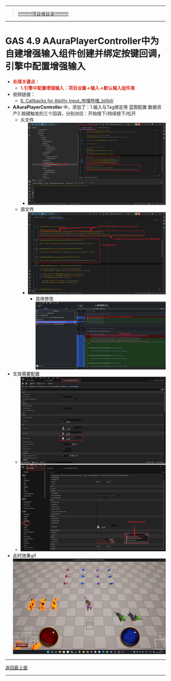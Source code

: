 ___________________________________________________________________________________________
> [!!!!!!!!!!!项目根目录!!!!!!!!!!!](./!!!!!!!!!!!项目目录!!!!!!!!!!!.md)

___________________________________________________________________________________________

# GAS 4.9 AAuraPlayerController中为自建增强输入组件创建并绑定按键回调，引擎中配置增强输入
- <font color=#DC2D1E>**处理关键点：**</font>
    - <font color=#DC2D1E>**1.引擎中配置增强输入：项目设置->输入->默认输入组件类**</font>
- 视频链接：
    -  [6. Callbacks for Ability Input_哔哩哔哩_bilibili]("https://www.bilibili.com/video/BV1JD421E7yC?p=100&vd_source=9e1e64122d802b4f7ab37bd325a89e6c")
- **AAuraPlayerController** 中，添加了：1.输入与Tag绑定用 蓝图配置 数据资产2.按键触发的三个回调，分别对应：开始按下/持续按下/松开
    - 头文件
        -  ![图片](https://github.com/liyunlong618/MyNote/blob/master/%E8%99%9A%E5%B9%BBC++/%E6%A8%A1%E5%9D%97/GAS/GAS%E7%AC%AC%E4%BA%8C%E5%AD%A3-%E6%9A%97%E9%BB%91%E7%A0%B4%E5%9D%8F%E7%A5%9ELike%E6%B8%B8%E6%88%8F/%E9%85%8D%E5%9B%BE/GAS_4.9/GAS%204.9%20AAuraPlayerController%E4%B8%AD%E4%B8%BA%E8%87%AA%E5%BB%BA%E5%A2%9E%E5%BC%BA%E8%BE%93%E5%85%A5%E7%BB%84%E4%BB%B6%E5%88%9B%E5%BB%BA%E5%B9%B6%E7%BB%91%E5%AE%9A%E6%8C%89%E9%94%AE%E5%9B%9E%E8%B0%83%EF%BC%8C%E5%BC%95%E6%93%8E%E4%B8%AD%E9%85%8D%E7%BD%AE%E5%A2%9E%E5%BC%BA%E8%BE%93%E5%85%A5-%E5%B9%95%E5%B8%83%E5%9B%BE%E7%89%87-534434-883396.png?raw=true)
    - 源文件
        -  ![图片](https://github.com/liyunlong618/MyNote/blob/master/%E8%99%9A%E5%B9%BBC++/%E6%A8%A1%E5%9D%97/GAS/GAS%E7%AC%AC%E4%BA%8C%E5%AD%A3-%E6%9A%97%E9%BB%91%E7%A0%B4%E5%9D%8F%E7%A5%9ELike%E6%B8%B8%E6%88%8F/%E9%85%8D%E5%9B%BE/GAS_4.9/GAS%204.9%20AAuraPlayerController%E4%B8%AD%E4%B8%BA%E8%87%AA%E5%BB%BA%E5%A2%9E%E5%BC%BA%E8%BE%93%E5%85%A5%E7%BB%84%E4%BB%B6%E5%88%9B%E5%BB%BA%E5%B9%B6%E7%BB%91%E5%AE%9A%E6%8C%89%E9%94%AE%E5%9B%9E%E8%B0%83%EF%BC%8C%E5%BC%95%E6%93%8E%E4%B8%AD%E9%85%8D%E7%BD%AE%E5%A2%9E%E5%BC%BA%E8%BE%93%E5%85%A5-%E5%B9%95%E5%B8%83%E5%9B%BE%E7%89%87-553399-972094.png?raw=true)
            - 具体修改 ![图片](https://github.com/liyunlong618/MyNote/blob/master/%E8%99%9A%E5%B9%BBC++/%E6%A8%A1%E5%9D%97/GAS/GAS%E7%AC%AC%E4%BA%8C%E5%AD%A3-%E6%9A%97%E9%BB%91%E7%A0%B4%E5%9D%8F%E7%A5%9ELike%E6%B8%B8%E6%88%8F/%E9%85%8D%E5%9B%BE/GAS_4.9/GAS%204.9%20AAuraPlayerController%E4%B8%AD%E4%B8%BA%E8%87%AA%E5%BB%BA%E5%A2%9E%E5%BC%BA%E8%BE%93%E5%85%A5%E7%BB%84%E4%BB%B6%E5%88%9B%E5%BB%BA%E5%B9%B6%E7%BB%91%E5%AE%9A%E6%8C%89%E9%94%AE%E5%9B%9E%E8%B0%83%EF%BC%8C%E5%BC%95%E6%93%8E%E4%B8%AD%E9%85%8D%E7%BD%AE%E5%A2%9E%E5%BC%BA%E8%BE%93%E5%85%A5-%E5%B9%95%E5%B8%83%E5%9B%BE%E7%89%87-956779-668163.png?raw=true)
- 生效需要配置
    -  ![图片](https://github.com/liyunlong618/MyNote/blob/master/%E8%99%9A%E5%B9%BBC++/%E6%A8%A1%E5%9D%97/GAS/GAS%E7%AC%AC%E4%BA%8C%E5%AD%A3-%E6%9A%97%E9%BB%91%E7%A0%B4%E5%9D%8F%E7%A5%9ELike%E6%B8%B8%E6%88%8F/%E9%85%8D%E5%9B%BE/GAS_4.9/GAS%204.9%20AAuraPlayerController%E4%B8%AD%E4%B8%BA%E8%87%AA%E5%BB%BA%E5%A2%9E%E5%BC%BA%E8%BE%93%E5%85%A5%E7%BB%84%E4%BB%B6%E5%88%9B%E5%BB%BA%E5%B9%B6%E7%BB%91%E5%AE%9A%E6%8C%89%E9%94%AE%E5%9B%9E%E8%B0%83%EF%BC%8C%E5%BC%95%E6%93%8E%E4%B8%AD%E9%85%8D%E7%BD%AE%E5%A2%9E%E5%BC%BA%E8%BE%93%E5%85%A5-%E5%B9%95%E5%B8%83%E5%9B%BE%E7%89%87-344566-941554.png?raw=true)
    -  ![图片](https://github.com/liyunlong618/MyNote/blob/master/%E8%99%9A%E5%B9%BBC++/%E6%A8%A1%E5%9D%97/GAS/GAS%E7%AC%AC%E4%BA%8C%E5%AD%A3-%E6%9A%97%E9%BB%91%E7%A0%B4%E5%9D%8F%E7%A5%9ELike%E6%B8%B8%E6%88%8F/%E9%85%8D%E5%9B%BE/GAS_4.9/GAS%204.9%20AAuraPlayerController%E4%B8%AD%E4%B8%BA%E8%87%AA%E5%BB%BA%E5%A2%9E%E5%BC%BA%E8%BE%93%E5%85%A5%E7%BB%84%E4%BB%B6%E5%88%9B%E5%BB%BA%E5%B9%B6%E7%BB%91%E5%AE%9A%E6%8C%89%E9%94%AE%E5%9B%9E%E8%B0%83%EF%BC%8C%E5%BC%95%E6%93%8E%E4%B8%AD%E9%85%8D%E7%BD%AE%E5%A2%9E%E5%BC%BA%E8%BE%93%E5%85%A5-%E5%B9%95%E5%B8%83%E5%9B%BE%E7%89%87-507444-237172.png?raw=true)
- 此时效果gif ![图片](https://github.com/liyunlong618/MyNote/blob/master/%E8%99%9A%E5%B9%BBC++/%E6%A8%A1%E5%9D%97/GAS/GAS%E7%AC%AC%E4%BA%8C%E5%AD%A3-%E6%9A%97%E9%BB%91%E7%A0%B4%E5%9D%8F%E7%A5%9ELike%E6%B8%B8%E6%88%8F/%E9%85%8D%E5%9B%BE/GAS_4.9/GAS%204.9%20AAuraPlayerController%E4%B8%AD%E4%B8%BA%E8%87%AA%E5%BB%BA%E5%A2%9E%E5%BC%BA%E8%BE%93%E5%85%A5%E7%BB%84%E4%BB%B6%E5%88%9B%E5%BB%BA%E5%B9%B6%E7%BB%91%E5%AE%9A%E6%8C%89%E9%94%AE%E5%9B%9E%E8%B0%83%EF%BC%8C%E5%BC%95%E6%93%8E%E4%B8%AD%E9%85%8D%E7%BD%AE%E5%A2%9E%E5%BC%BA%E8%BE%93%E5%85%A5-%E5%B9%95%E5%B8%83%E5%9B%BE%E7%89%87-99466-992348.gif?raw=true)

___________________________________________________________________________________________

[返回最上面](#处理关键点)
___________________________________________________________________________________________